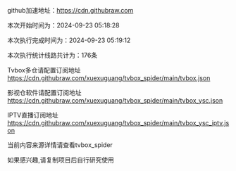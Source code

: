 
    
github加速地址：https://cdn.githubraw.com
    
本次开始时间为：2024-09-23 05:18:28

本次执行完成时间为：2024-09-23 05:19:12

本次执行统计线路共计为：176条

Tvbox多仓请配置订阅地址 https://cdn.githubraw.com/xuexuguang/tvbox_spider/main/tvbox.json

影视仓软件请配置订阅地址 https://cdn.githubraw.com/xuexuguang/tvbox_spider/main/tvbox_ysc.json

IPTV直播订阅地址 https://cdn.githubraw.com/xuexuguang/tvbox_spider/main/tvbox_ysc_iptv.json

当前内容来源详情请查看tvbox_spider

如果感兴趣,请复制项目后自行研究使用
